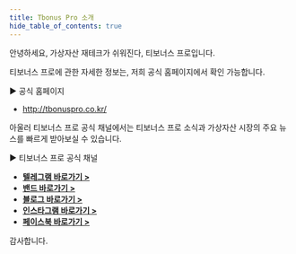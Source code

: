 ```yaml
---
title: Tbonus Pro 소개
hide_table_of_contents: true
---
```



[//]: # (TP介绍)

안녕하세요,
가상자산 재테크가 쉬워진다, 티보너스 프로입니다.

티보너스 프로에 관한 자세한 정보는, 저희 공식 홈페이지에서 확인 가능합니다.

▶ 공식 홈페이지
- http://tbonuspro.co.kr/

아울러 티보너스 프로 공식 채널에서는 티보너스 프로 소식과 가상자산 시장의 주요 뉴스를 빠르게 받아보실 수 있습니다.

▶ 티보너스 프로 공식 채널

- **[텔레그램 바로가기 >](https://t.me/tbonuspro_notice)**
- **[밴드 바로가기 >](https://band.us/band/86696162)**
- **[블로그 바로가기 >](https://blog.naver.com/tbonuspro)**
- **[인스타그램 바로가기 >](https://www.instagram.com/tbonuspro/?hl=ko)**
- **[페이스북 바로가기 >](https://www.facebook.com/%ED%8B%B0%EB%B3%B4%EB%84%88%EC%8A%A4-%ED%94%84%EB%A1%9C-104745678808195)**

감사합니다.